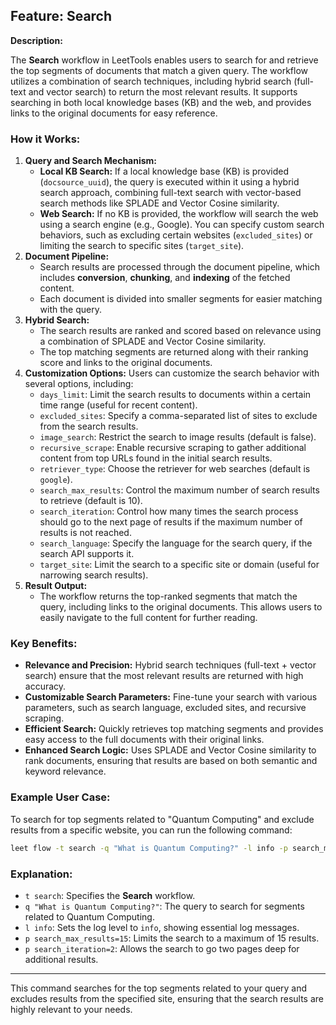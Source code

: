## **Feature: Search**

**Description:**

The **Search** workflow in LeetTools enables users to search for and retrieve the top segments of documents that match a given query. The workflow utilizes a combination of search techniques, including hybrid search (full-text and vector search) to return the most relevant results. It supports searching in both local knowledge bases (KB) and the web, and provides links to the original documents for easy reference.

### **How it Works:**

1. **Query and Search Mechanism:**
   - **Local KB Search:** If a local knowledge base (KB) is provided (`docsource_uuid`), the query is executed within it using a hybrid search approach, combining full-text search with vector-based search methods like SPLADE and Vector Cosine similarity.
   - **Web Search:** If no KB is provided, the workflow will search the web using a search engine (e.g., Google). You can specify custom search behaviors, such as excluding certain websites (`excluded_sites`) or limiting the search to specific sites (`target_site`).
2. **Document Pipeline:**
   - Search results are processed through the document pipeline, which includes **conversion**, **chunking**, and **indexing** of the fetched content.
   - Each document is divided into smaller segments for easier matching with the query.
3. **Hybrid Search:**
   - The search results are ranked and scored based on relevance using a combination of SPLADE and Vector Cosine similarity.
   - The top matching segments are returned along with their ranking score and links to the original documents.
4. **Customization Options:**
   Users can customize the search behavior with several options, including:
    - `days_limit`: Limit the search results to documents within a certain time range (useful for recent content).
    - `excluded_sites`: Specify a comma-separated list of sites to exclude from the search results.
    - `image_search`: Restrict the search to image results (default is false).
    - `recursive_scrape`: Enable recursive scraping to gather additional content from top URLs found in the initial search results.
    - `retriever_type`: Choose the retriever for web searches (default is `google`).
    - `search_max_results`: Control the maximum number of search results to retrieve (default is 10).
    - `search_iteration`: Control how many times the search process should go to the next page of results if the maximum number of results is not reached.
    - `search_language`: Specify the language for the search query, if the search API supports it.
    - `target_site`: Limit the search to a specific site or domain (useful for narrowing search results).
5. **Result Output:**
   - The workflow returns the top-ranked segments that match the query, including links to the original documents. This allows users to easily navigate to the full content for further reading.

### **Key Benefits:**

- **Relevance and Precision:** Hybrid search techniques (full-text + vector search) ensure that the most relevant results are returned with high accuracy.
- **Customizable Search Parameters:** Fine-tune your search with various parameters, such as search language, excluded sites, and recursive scraping.
- **Efficient Search:** Quickly retrieves top matching segments and provides easy access to the full documents with their original links.
- **Enhanced Search Logic:** Uses SPLADE and Vector Cosine similarity to rank documents, ensuring that results are based on both semantic and keyword relevance.

### **Example User Case:**

To search for top segments related to "Quantum Computing" and exclude results from a specific website, you can run the following command:

```bash
leet flow -t search -q "What is Quantum Computing?" -l info -p search_max_results=15 -p search_iteration=2
```

### **Explanation:**

- `t search`: Specifies the **Search** workflow.
- `q "What is Quantum Computing?"`: The query to search for segments related to Quantum Computing.
- `l info`: Sets the log level to `info`, showing essential log messages.
- `p search_max_results=15`: Limits the search to a maximum of 15 results.
- `p search_iteration=2`: Allows the search to go two pages deep for additional results.

---

This command searches for the top segments related to your query and excludes results from the specified site, ensuring that the search results are highly relevant to your needs. 